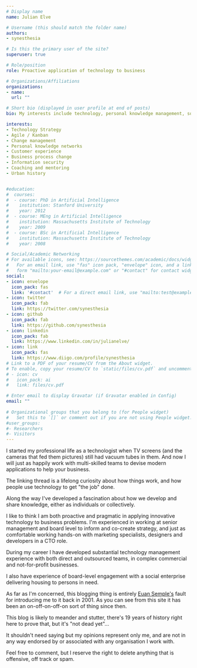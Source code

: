 ```yaml
---
# Display name
name: Julian Elve

# Username (this should match the folder name)
authors:
- synesthesia

# Is this the primary user of the site?
superuser: true

# Role/position
role: Proactive application of technology to business

# Organizations/Affiliations
organizations:
- name: 
  url: ""

# Short bio (displayed in user profile at end of posts)
bio: My interests include technology, personal knowledge management, social change

interests:
- Technology Strategy
- Agile / Kanban
- Change management
- Personal knowledge networks
- Customer experience
- Business process change 
- Information security 
- Coaching and mentoring
- Urban history


#education:
#  courses:
#  - course: PhD in Artificial Intelligence
#    institution: Stanford University
#    year: 2012
#  - course: MEng in Artificial Intelligence
#    institution: Massachusetts Institute of Technology
#    year: 2009
#  - course: BSc in Artificial Intelligence
#    institution: Massachusetts Institute of Technology
#    year: 2008

# Social/Academic Networking
# For available icons, see: https://sourcethemes.com/academic/docs/widgets/#icons
#   For an email link, use "fas" icon pack, "envelope" icon, and a link in the
#   form "mailto:your-email@example.com" or "#contact" for contact widget.
social:
- icon: envelope
  icon_pack: fas
  link: '#contact'  # For a direct email link, use "mailto:test@example.org".
- icon: twitter
  icon_pack: fab
  link: https://twitter.com/synesthesia
- icon: github
  icon_pack: fab
  link: https://github.com/synesthesia
- icon: linkedin
  icon_pack: fab
  link: https://www.linkedin.com/in/julianelve/
- icon: link
  icon_pack: fas
  link: https://www.diigo.com/profile/synesthesia
# Link to a PDF of your resume/CV from the About widget.
# To enable, copy your resume/CV to `static/files/cv.pdf` and uncomment the lines below.  
# - icon: cv
#   icon_pack: ai
#   link: files/cv.pdf

# Enter email to display Gravatar (if Gravatar enabled in Config)
email: ""
  
# Organizational groups that you belong to (for People widget)
#   Set this to `[]` or comment out if you are not using People widget.  
#user_groups:
#- Researchers
#- Visitors
---
```


I started my professional life as a technologist when TV screens (and the cameras that fed them pictures) still had vacuum tubes in them. And now I will just as happily work with multi-skilled teams to devise modern applications to help your business.

The linking thread is a lifelong curiosity about how things work, and how people use technology to get "the job" done.

Along the way I've developed a fascination about how we develop and share knowledge, either as individuals or collectively.

I like to think I am both proactive and pragmatic in applying innovative technology to business problems. I'm experienced in working at senior management and board level to inform and co-create strategy, and just as comfortable working hands-on with marketing specialists, designers and developers in a CTO role.

During my career I have developed substantial technology management experience with both direct and outsourced teams, in complex commercial and not-for-profit businesses.

I also have experience of board-level engagement with a social enterprise delivering housing to persons in need.

As far as I'm concerned, this blogging thing is entirely [Euan Semple's](http://euansemple.blog/) fault for introducing me to it back in 2001. As you can see from this site it has been an on-off-on-off-on sort of thing since then. 

This blog is likely to meander and stutter, there's 19 years of history right here to prove that, but it's "not dead yet"...

It shouldn't need saying but my opinions represent only me, and are not in any way endorsed by or associated with any organisation I work with.

Feel free to comment, but I reserve the right to delete anything that is offensive, off track or spam.


